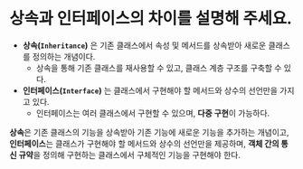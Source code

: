 # 상속과 인터페이스의 차이를 설명해 주세요.

- **상속(`Inheritance`)** 은 기존 클래스에서 속성 및 메서드를 상속받아 새로운 클래스를 정의하는 개념이다.
  - 상속을 통해 기존 클래스를 재사용할 수 있고, 클래스 계층 구조를 구축할 수 있다.
- **인터페이스(`Interface`)** 는 클래스에서 구현해야 할 메서드와 상수의 선언만을 가지고 있다.
  - 인터페이스는 여러 클래스에서 구현할 수 있으며, **다중 구현**이 가능하다.

**상속**은 기존 클래스의 기능을 상속받아 기존 기능에 새로운 기능을 추가하는 개념이고,<br>
**인터페이스**는 클래스가 구현해야 할 메서드와 상수의 선언만을 제공하며, **객체 간의 통신 규약**을 정의해 구현하는 클래스에서 구체적인 기능을 구현해야 한다.